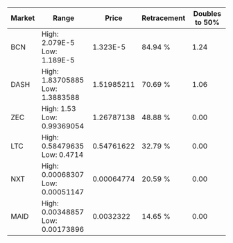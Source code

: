 | Market | Range | Price| Retracement | Doubles to 50% |
| --- | --- | --- | --- | --- |
| BCN | High: 2.079E-5<br />Low: 1.189E-5 | 1.323E-5 | 84.94 % | 1.24 |
| DASH | High: 1.83705885<br />Low: 1.3883588 | 1.51985211 | 70.69 % | 1.06 |
| ZEC | High: 1.53<br />Low: 0.99369054 | 1.26787138 | 48.88 % | 0.00 |
| LTC | High: 0.58479635<br />Low: 0.4714 | 0.54761622 | 32.79 % | 0.00 |
| NXT | High: 0.00068307<br />Low: 0.00051147 | 0.00064774 | 20.59 % | 0.00 |
| MAID | High: 0.00348857<br />Low: 0.00173896 | 0.0032322 | 14.65 % | 0.00 |
